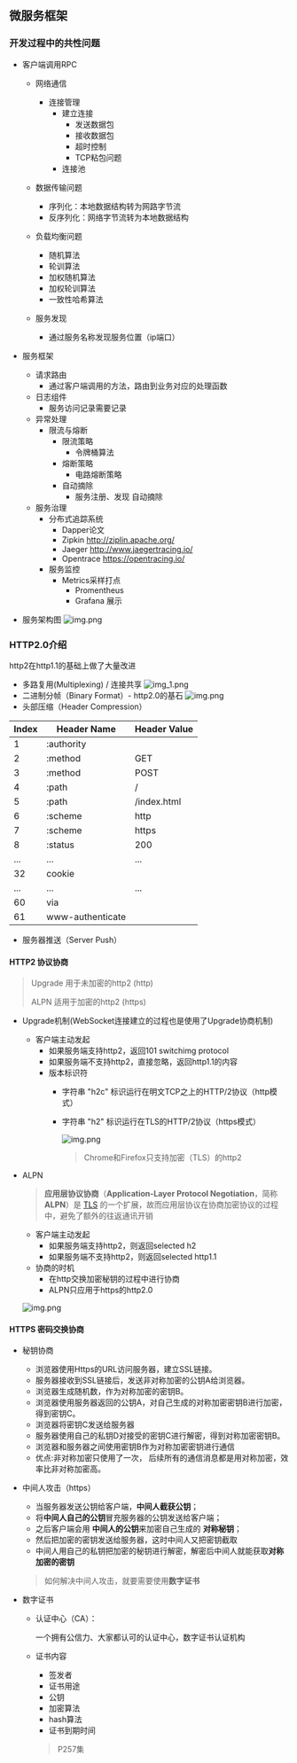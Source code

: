 ## 微服务框架

### 开发过程中的共性问题

* 客户端调用RPC

  * 网络通信

    * 连接管理
      * 建立连接
        * 发送数据包
        * 接收数据包
        * 超时控制
        * TCP粘包问题
      * 连接池
  * 数据传输问题

    * 序列化：本地数据结构转为网路字节流
    * 反序列化：网络字节流转为本地数据结构
  * 负载均衡问题

    * 随机算法
    * 轮训算法
    * 加权随机算法
    * 加权轮训算法
    * 一致性哈希算法
  * 服务发现

    * 通过服务名称发现服务位置（ip端口）
* 服务框架

  * 请求路由
    * 通过客户端调用的方法，路由到业务对应的处理函数
  * 日志组件
    * 服务访问记录需要记录
  * 异常处理
    * 限流与熔断
      * 限流策略
        * 令牌桶算法
      * 熔断策略
        * 电路熔断策略
      * 自动摘除
        * 服务注册、发现 自动摘除
  * 服务治理
    * 分布式追踪系统
      * Dapper论文
      * Zipkin http://ziplin.apache.org/
      * Jaeger http://www.jaegertracing.io/
      * Opentrace https://opentracing.io/
    * 服务监控
      * Metrics采样打点
        * Promentheus
        * Grafana 展示
* 服务架构图
  ![img.png](img/img.png)

### HTTP2.0介绍

http2在http1.1的基础上做了大量改进

* 多路复用(Multiplexing) / 连接共享
  ![img_1.png](img/img_1.png)
* 二进制分帧（Binary Format）- http2.0的基石
  ![img.png](img/split.png)
* 头部压缩（Header Compression）


| Index | Header Name      | Header Value |
| ------- | ------------------ | -------------- |
| 1     | :authority       |              |
| 2     | :method          | GET          |
| 3     | :method          | POST         |
| 4     | :path            | /            |
| 5     | :path            | /index.html  |
| 6     | :scheme          | http         |
| 7     | :scheme          | https        |
| 8     | :status          | 200          |
| ...   | ...              | ...          |
| 32    | cookie           |              |
| ...   | ...              | ...          |
| 60    | via              |              |
| 61    | www-authenticate |              |

* 服务器推送（Server Push）

#### HTTP2 协议协商

> Upgrade 用于未加密的http2 (http)
>
> ALPN 适用于加密的http2  (https)

* Upgrade机制(WebSocket连接建立的过程也是使用了Upgrade协商机制)

  * 客户端主动发起
    * 如果服务端支持http2，返回101 switchimg protocol
    * 如果服务端不支持http2，直接忽略，返回http1.1的内容
    * 版本标识符
      * 字符串 "h2c" 标识运行在明文TCP之上的HTTP/2协议（http模式）
      * 字符串 "h2" 标识运行在TLS的HTTP/2协议（https模式）

        ![img.png](img/consult.png)

        > Chrome和Firefox只支持加密（TLS）的http2
        >
* ALPN

  > **应用层协议协商**（**Application-Layer Protocol Negotiation**，简称**ALPN**）是 [TLS](https://developer.mozilla.org/zh-CN/docs/Glossary/TLS) 的一个扩展，故而应用层协议在协商加密协议的过程中，避免了额外的往返通讯开销
  >

  * 客户端主动发起
    * 如果服务端支持http2，则返回selected h2
    * 如果服务端不支持http2，则返回selected http1.1
  * 协商的时机
    * 在http交换加密秘钥的过程中进行协商
    * ALPN只应用于https的http2.0

  ![img.png](img/alpn.png)

#### HTTPS 密码交换协商

* 秘钥协商

  * 浏览器使用Https的URL访问服务器，建立SSL链接。
  * 服务器接收到SSL链接后，发送非对称加密的公钥A给浏览器。
  * 浏览器生成随机数，作为对称加密的密钥B。
  * 浏览器使用服务器返回的公钥A，对自己生成的对称加密密钥B进行加密，得到密钥C。
  * 浏览器将密钥C发送给服务器
  * 服务器使用自己的私钥D对接受的密钥C进行解密，得到对称加密密钥B。
  * 浏览器和服务器之间使用密钥B作为对称加密密钥进行通信
  * 优点:非对称加密只使用了一次， 后续所有的通信消息都是用对称加密，效率比非对称加密高。
* 中间人攻击（https）

  * 当服务器发送公钥给客户端，**中间人截获公钥**；
  * 将**中间人自己的公钥**冒充服务器的公钥发送给客户端；
  * 之后客户端会用 **中间人的公钥**来加密自己生成的 **对称秘钥**；
  * 然后把加密的密钥发送给服务器，这时中间人又把密钥截取
  * 中间人用自己的私钥把加密的秘钥进行解密，解密后中间人就能获取**对称加密的密钥**

  > 如何解决中间人攻击，就要需要使用**数字证书**
  >
* 数字证书

  * 认证中心（CA）：

    一个拥有公信力、大家都认可的认证中心，数字证书认证机构
  * 证书内容

    * 签发者
    * 证书用途
    * 公钥
    * 加密算法
    * hash算法
    * 证书到期时间

    > P257集
    >

